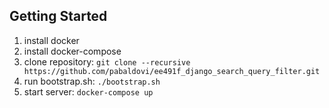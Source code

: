 Getting Started
---------------
1. install docker
2. install docker-compose
3. clone repository: `git clone --recursive https://github.com/pabaldovi/ee491f_django_search_query_filter.git`
4. run bootstrap.sh: `./bootstrap.sh`
5. start server: `docker-compose up`